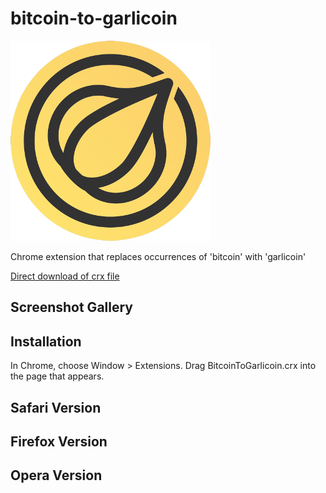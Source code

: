 bitcoin-to-garlicoin
=============

![](logo.png)

Chrome extension that replaces occurrences of 'bitcoin' with 'garlicoin'

[Direct download of crx file](https://github.com/jmhummel/bitcoin-to-garlicoin/blob/master/BitcoinToGarlicoin.crx)


Screenshot Gallery
------------------


Installation
------------

In Chrome, choose Window > Extensions.  Drag BitcoinToGarlicoin.crx into the page that appears.

Safari Version
--------------


Firefox Version
---------------



Opera Version
---------------

